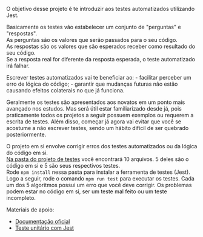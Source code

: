 O objetivo desse projeto é te introduzir aos testes automatizados utilizando Jest.

Basicamente os testes vão estabelecer um conjunto de "perguntas" e "respostas".  
As perguntas são os valores que serão passados para o seu código.  
As respostas são os valores que são esperados receber como resultado do seu código.  
Se a resposta real for diferente da resposta esperada, o teste automatizado irá falhar.

Escrever testes automatizados vai te beneficiar ao:
    - facilitar perceber um erro de lógica do código;
    - garantir que mudanças futuras não estão causando efeitos colaterais no que já funciona.

Geralmente os testes são apresentados aos novatos em um ponto mais avançado nos estudos. Mas será útil estar familiarizado desde já, pois praticamente todos os projetos a seguir possuem exemplos ou requerem a escrita de testes. Além disso, começar já agora vai evitar que você se acostume a não escrever testes, sendo um hábito difícil de ser quebrado posteriormente.

O projeto em si envolve corrigir erros dos testes automatizados ou da lógica do código em si.  
[Na pasta do projeto de testes](https://github.com/marcelaodev/marcelaodev/tree/main/trilha/javascript/testes) você encontrará 10 arquivos. 5 deles são o código em si e 5 são seus respectivos testes.  
Rode `npm install` nessa pasta para instalar a ferramenta de testes (Jest). Logo a seguir, rode o comando `npm run test` para executar os testes.
Cada um dos 5 algoritmos possui um erro que você deve corrigir. Os problemas podem estar no código em si, ser um teste mal feito ou um teste incompleto.

Materiais de apoio:

- [Documentação oficial](https://jestjs.io/pt-BR/docs/getting-started)
- [Teste unitário com Jest](https://www.devmedia.com.br/teste-unitario-com-jest/41234)